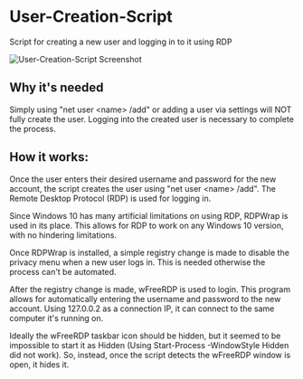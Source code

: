 # User-Creation-Script

Script for creating a new user and logging in to it using RDP

![User-Creation-Script Screenshot](img/READMEimg.png)

## Why it's needed

Simply using "net user \<name\> /add" or adding a user via settings will NOT fully create the user. Logging into the created user is necessary to complete the process.

## How it works:

Once the user enters their desired username and password for the new account, the script creates the user using "net user \<name\> /add". The Remote Desktop Protocol (RDP) is used for logging in.

Since Windows 10 has many artificial limitations on using RDP, RDPWrap is used in its place. This allows for RDP to work on any Windows 10 version, with no hindering limitations.

Once RDPWrap is installed, a simple registry change is made to disable the privacy menu when a new user logs in. This is needed otherwise the process can't be automated.

After the registry change is made, wFreeRDP is used to login. This program allows for automatically entering the username and password to the new account. Using 127.0.0.2 as a connection IP, it can connect to the same computer it's running on.

Ideally the wFreeRDP taskbar icon should be hidden, but it seemed to be impossible to start it as Hidden (Using Start-Process -WindowStyle Hidden did not work). So, instead, once the script detects the wFreeRDP window is open, it hides it.

